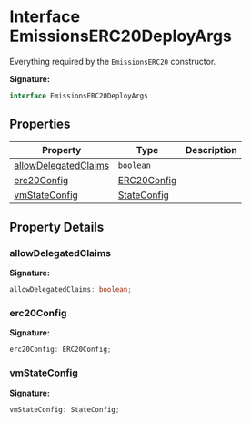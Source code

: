 
# Interface EmissionsERC20DeployArgs

Everything required by the `EmissionsERC20` constructor.

<b>Signature:</b>

```typescript
interface EmissionsERC20DeployArgs 
```

## Properties

|  Property | Type | Description |
|  --- | --- | --- |
|  [allowDelegatedClaims](./emissionserc20deployargs.md#allowDelegatedClaims-property) | `boolean` |  |
|  [erc20Config](./emissionserc20deployargs.md#erc20Config-property) | [ERC20Config](./erc20config.md) |  |
|  [vmStateConfig](./emissionserc20deployargs.md#vmStateConfig-property) | [StateConfig](./stateconfig.md) |  |

## Property Details

<a id="allowDelegatedClaims-property"></a>

### allowDelegatedClaims

<b>Signature:</b>

```typescript
allowDelegatedClaims: boolean;
```

<a id="erc20Config-property"></a>

### erc20Config

<b>Signature:</b>

```typescript
erc20Config: ERC20Config;
```

<a id="vmStateConfig-property"></a>

### vmStateConfig

<b>Signature:</b>

```typescript
vmStateConfig: StateConfig;
```
